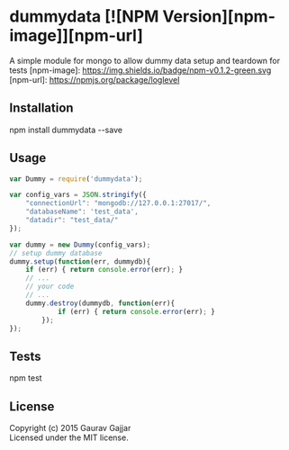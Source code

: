 # dummydata  [![NPM Version][npm-image]][npm-url] 
A simple module for mongo to allow dummy data setup and teardown for tests
[npm-image]: https://img.shields.io/badge/npm-v0.1.2-green.svg
[npm-url]: https://npmjs.org/package/loglevel

## Installation

  npm install dummydata --save


## Usage
```javascript
var Dummy = require('dummydata');

var config_vars = JSON.stringify({
	"connectionUrl": "mongodb://127.0.0.1:27017/",
	"databaseName": 'test_data',
	"datadir": "test_data/"
});

var dummy = new Dummy(config_vars);
// setup dummy database 
dummy.setup(function(err, dummydb){
	if (err) { return console.error(err); }
    // ...
    // your code
    // ...
    dummy.destroy(dummydb, function(err){
			if (err) { return console.error(err); }
		});	
});
```

## Tests
   npm test

## License
Copyright (c) 2015 Gaurav Gajjar  
Licensed under the MIT license.
